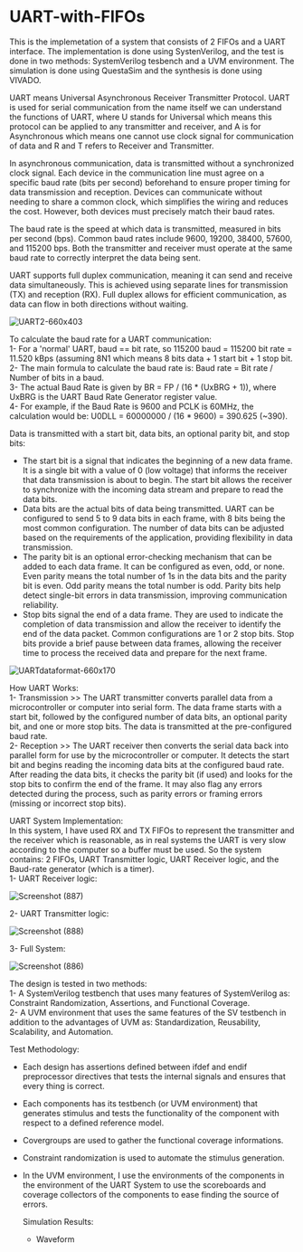 # UART-with-FIFOs

This is the implemetation of a system that consists of 2 FIFOs and a UART interface. The implementation is done using SystenVerilog, and the test is done in two methods: SystemVerilog tesbench and a UVM environment. The simulation is done using QuestaSim and the synthesis is done using VIVADO.

UART means Universal Asynchronous Receiver Transmitter Protocol. UART is used for serial communication from the name itself we can understand the functions of UART, where U stands for Universal which means this protocol can be applied to any transmitter and receiver, and A is for Asynchronous which means one cannot use clock signal for communication of data and R and T refers to Receiver and Transmitter. 

In asynchronous communication, data is transmitted without a synchronized clock signal. Each device in the communication line must agree on a specific baud rate (bits per second) beforehand to ensure proper timing for data transmission and reception. Devices can communicate without needing to share a common clock, which simplifies the wiring and reduces the cost. However, both devices must precisely match their baud rates.

The baud rate is the speed at which data is transmitted, measured in bits per second (bps). Common baud rates include 9600, 19200, 38400, 57600, and 115200 bps. Both the transmitter and receiver must operate at the same baud rate to correctly interpret the data being sent.

UART supports full duplex communication, meaning it can send and receive data simultaneously. This is achieved using separate lines for transmission (TX) and reception (RX). Full duplex allows for efficient communication, as data can flow in both directions without waiting.

![UART2-660x403](https://github.com/EngAhmed21/UART-with-FIFOs/assets/90782588/af0449d9-670f-4df6-a112-92da997d5757)

To calculate the baud rate for a UART communication:                                                                                                                                                                                                                                                                                                                
1- For a 'normal' UART, baud == bit rate, so 115200 baud = 115200 bit rate = 11.520 kBps (assuming 8N1 which means 8 bits data + 1 start bit + 1 stop bit.                                                                                                                                                                                                                                                                 
2- The main formula to calculate the baud rate is: Baud rate = Bit rate / Number of bits in a baud.                                                                                                                                                                                                                                                     
3- The actual Baud Rate is given by BR = FP / (16 * (UxBRG + 1)), where UxBRG is the UART Baud Rate Generator register value.                                                                                                                                                                                                                                               
4- For example, if the Baud Rate is 9600 and PCLK is 60MHz, the calculation would be: U0DLL = 60000000 / (16 * 9600) = 390.625 (~390).

Data is transmitted with a start bit, data bits, an optional parity bit, and stop bits:                                                                                                                                                         
- The start bit is a signal that indicates the beginning of a new data frame. It is a single bit with a value of 0 (low voltage) that informs the receiver that data transmission is about to begin. The start bit allows the receiver to synchronize with the incoming data stream and prepare to read the data bits.
- Data bits are the actual bits of data being transmitted. UART can be configured to send 5 to 9 data bits in each frame, with 8 bits being the most common configuration. The number of data bits can be adjusted based on the requirements of the application, providing flexibility in data transmission.
- The parity bit is an optional error-checking mechanism that can be added to each data frame. It can be configured as even, odd, or none. Even parity means the total number of 1s in the data bits and the parity bit is even. Odd parity means the total number is odd. Parity bits help detect single-bit errors in data transmission, improving communication reliability.
- Stop bits signal the end of a data frame. They are used to indicate the completion of data transmission and allow the receiver to identify the end of the data packet. Common configurations are 1 or 2 stop bits. Stop bits provide a brief pause between data frames, allowing the receiver time to process the received data and prepare for the next frame.

![UARTdataformat-660x170](https://github.com/EngAhmed21/UART-with-FIFOs/assets/90782588/6e8312c1-761b-4f5b-8f5e-4479442b04b2)
           
How UART Works:                                                                                                                                                                                                                                                                                                                
1- Transmission >> The UART transmitter converts parallel data from a microcontroller or computer into serial form. The data frame starts with a start bit, followed by the configured number of data bits, an optional parity bit, and one or more stop bits. The data is transmitted at the pre-configured baud rate.                                                                                                                                                                                                                                                                                                                
2- Reception >> The UART receiver then converts the serial data back into parallel form for use by the microcontroller or computer. It detects the start bit and begins reading the incoming data bits at the configured baud rate. After reading the data bits, it checks the parity bit (if used) and looks for the stop bits to confirm the end of the frame.  It may also flag any errors detected during the process, such as parity errors or framing errors (missing or incorrect stop bits).

UART System Implementation:                                                                                                                                                                                                                                                             
In this system, I have used RX and TX FIFOs to represent the transmitter and the receiver which is reasonable, as in real systems the UART is very slow according to the computer so a buffer must be used. So the system contains: 2 FIFOs, UART Transmitter logic, UART Receiver logic, and the Baud-rate generator (which is a timer).                                                                                                                                                                                                                                                      
1- UART Receiver logic:

![Screenshot (887)](https://github.com/EngAhmed21/UART-with-FIFOs/assets/90782588/aef55e99-8988-47b2-a5e1-e213e4f6f6d2)

2- UART Transmitter logic:

![Screenshot (888)](https://github.com/EngAhmed21/UART-with-FIFOs/assets/90782588/9f0ced6b-a607-42cd-9793-945d1a53188e)

3- Full System:

![Screenshot (886)](https://github.com/EngAhmed21/UART-with-FIFOs/assets/90782588/3962ed48-e10f-4b83-ad44-c97c7fb0e3cc)

The design is tested in two methods:                                                                                                                                                                                                                                                       
1- A SystemVerilog testbench that uses many features of SystemVerilog as: Constraint Randomization, Assertions, and Functional Coverage.                                                                                                                                                                                                                                       
2- A UVM environment that uses the same features of the SV testbench in addition to the advantages of UVM as: Standardization, Reusability, Scalability, and Automation.  

Test Methodology:                                                                                                                                                                                                                                              
- Each design has assertions defined between ifdef and endif preprocessor directives that tests the internal signals and ensures that every thing is correct.                                                                                                                                                       
- Each components has its testbench (or UVM environment) that generates stimulus and tests the functionality of the component with respect to a defined reference model.                                                                                                                                                         
- Covergroups are used to gather the functional coverage informations.                                                                                                                                                                                          
- Constraint randomization is used to automate the stimulus generation.                                                                                                                                                                                          
- In the UVM environment, I use the environments of the components in the environment of the UART System to use the scoreboards and coverage collectors of the components to ease finding the source of errors.                                                                                                                                                                                          

  Simulation Results:                                                                                                                                                                                                                                              
  - Waveform
  
